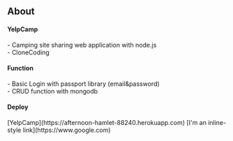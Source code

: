 <h2>About</h2>  

<h4>YelpCamp</h4>
- Camping site sharing web application with node.js<br>  
- CloneCoding<br>  
  
<h4>Function</h4>  
- Basic Login with passport library (email&password)<br>  
- CRUD function with mongodb<br>  
  
<h4>Deploy</h4>
[YelpCamp](https://afternoon-hamlet-88240.herokuapp.com)
[I'm an inline-style link](https://www.google.com)
